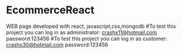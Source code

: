 # EcommerceReact
WEB page developed with react, javascript,css,mongodb
#To test this project you can log in as administrator: crashx11@hotmail.com password:123456
#To test this project you can log in as customer: crashx30@hotmail.com password:123456
